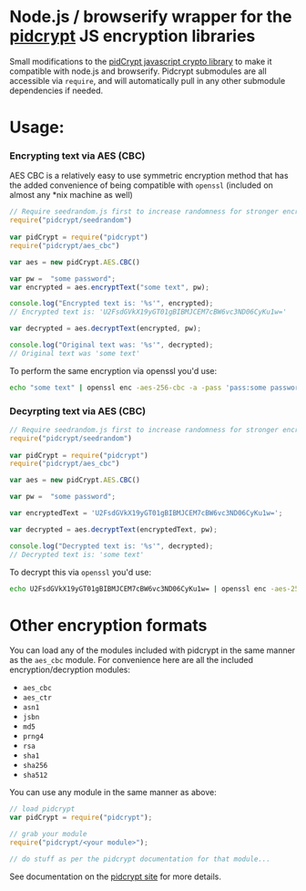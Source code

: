 Node.js / browserify wrapper for the [pidcrypt](https://www.pidder.de/pidcrypt/) JS encryption libraries
========================================================================================================

Small modifications to the [pidCrypt javascript crypto library](https://www.pidder.de/pidcrypt/) to make it compatible with node.js and browserify. Pidcrypt submodules are all accessible via `require`, and will automatically pull in any other submodule dependencies if needed.

Usage:
======

### Encrypting text via AES (CBC)

AES CBC is a relatively easy to use symmetric encryption method that has the added convenience of being compatible with `openssl` (included on almost any \*nix machine as well)

``` javascript
// Require seedrandom.js first to increase randomness for stronger encryption
require("pidcrypt/seedrandom")
  
var pidCrypt = require("pidcrypt")
require("pidcrypt/aes_cbc")

var aes = new pidCrypt.AES.CBC()

var pw =  "some password";
var encrypted = aes.encryptText("some text", pw); 

console.log("Encrypted text is: '%s'", encrypted);
// Encrypted text is: 'U2FsdGVkX19yGT01gBIBMJCEM7cBW6vc3ND06CyKu1w='

var decrypted = aes.decryptText(encrypted, pw);

console.log("Original text was: '%s'", decrypted);
// Original text was 'some text'
```

To perform the same encryption via openssl you'd use:

``` bash
echo "some text" | openssl enc -aes-256-cbc -a -pass 'pass:some password'
```

### Decyrpting text via AES (CBC)

``` javascript
// Require seedrandom.js first to increase randomness for stronger encryption
require("pidcrypt/seedrandom")
  
var pidCrypt = require("pidcrypt")
require("pidcrypt/aes_cbc")

var aes = new pidCrypt.AES.CBC()

var pw =  "some password";

var encryptedText = 'U2FsdGVkX19yGT01gBIBMJCEM7cBW6vc3ND06CyKu1w=';

var decrypted = aes.decryptText(encryptedText, pw);

console.log("Decrypted text is: '%s'", decrypted);
// Decrypted text is: 'some text'
```

To decrypt this via `openssl` you'd use:

``` bash
echo U2FsdGVkX19yGT01gBIBMJCEM7cBW6vc3ND06CyKu1w= | openssl enc -aes-256-cbc -d -a -pass 'pass:some password'
```

Other encryption formats
========================

You can load any of the modules included with pidcrypt in the same manner as the `aes_cbc` module. For convenience here are all the included encryption/decryption modules:

-   `aes_cbc`
-   `aes_ctr`
-   `asn1`
-   `jsbn`
-   `md5`
-   `prng4`
-   `rsa`
-   `sha1`
-   `sha256`
-   `sha512`

You can use any module in the same manner as above:

``` javascript
// load pidcrypt
var pidCrypt = require("pidcrypt");

// grab your module
require("pidcrypt/<your module>");

// do stuff as per the pidcrypt documentation for that module...
```

See documentation on the [pidcrypt site](https://www.pidder.de/pidcrypt/) for more details.

